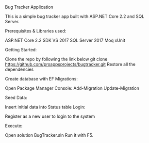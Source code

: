 

Bug Tracker Application


This is a simple bug tracker app built with ASP.NET Core 2.2 and SQL Server.

Prerequisites & Libraries used:

ASP.NET Core 2.2 SDK
VS 2017
SQL Server 2017
Moq
xUnit

Getting Started:

Clone the repo by following the link below
git clone https://github.com/proappsprojects/bugtracker.git
Restore all the dependencies

Create database with EF Migrations:

Open Package Manager Console:
Add-Migration
Update-Migration 

Seed Data:

Insert initial data into Status table
Login:

Register as a new user to login to the system 

Execute:

Open solution BugTracker.sln
Run it with F5.
